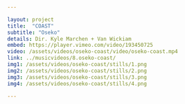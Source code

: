 ```yaml
---

layout: project
title:  "COAST"
subtitle: "Oseko"
details: Dir. Kyle Marchen + Van Wickiam
embed: https://player.vimeo.com/video/193450725
video: /assets/videos/oseko-coast/video/oseko-coast.mp4
link: ../musicvideos/8.oseko-coast/
img1: /assets/videos/oseko-coast/stills/1.png
img2: /assets/videos/oseko-coast/stills/2.png
img3: /assets/videos/oseko-coast/stills/3.png
img4: /assets/videos/oseko-coast/stills/4.png

---
```

